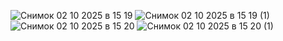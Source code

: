 ![Снимок 02 10 2025 в 15 19](https://github.com/user-attachments/assets/32f53354-ff39-4cde-96f5-ec59d232f038)
![Снимок 02 10 2025 в 15 19 (1)](https://github.com/user-attachments/assets/91aa1cb8-4d4d-42f4-906c-836843a7f3e0)
![Снимок 02 10 2025 в 15 20](https://github.com/user-attachments/assets/2f42c198-97a4-4042-8d3d-36d8ffcc9942)
![Снимок 02 10 2025 в 15 20 (1)](https://github.com/user-attachments/assets/c0d6da0c-07ff-48d1-b0ed-f857f792070c)
